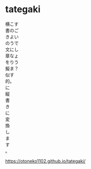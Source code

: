 # tategaki
横こす<br>
書のご<br>
きよい<br>
のうで<br>
文にし<br>
章なょ<br>
をりう<br>
擬ま？<br>
似す<br>
的。<br>
に<br>
縦<br>
書<br>
き<br>
に<br>
変<br>
換<br>
し<br>
ま<br>
す<br>
。

https://otoneko1102.github.io/tategaki/
